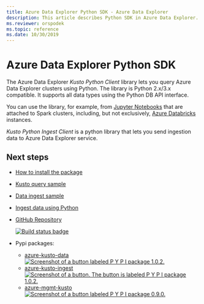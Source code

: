 ```yaml
---
title: Azure Data Explorer Python SDK - Azure Data Explorer
description: This article describes Python SDK in Azure Data Explorer.
ms.reviewer: orspodek
ms.topic: reference
ms.date: 10/30/2019
---
```

# Azure Data Explorer Python SDK

The Azure Data Explorer *Kusto Python Client* library lets you query Azure Data Explorer clusters using Python. 
The library is Python 2.x/3.x compatible. It supports all data types using the Python DB API interface.

You can use the library, for example, from [Jupyter Notebooks](https://jupyter.org/) that are attached to Spark clusters,
including, but not exclusively, [Azure Databricks](https://azure.microsoft.com/services/databricks/) instances.

*Kusto Python Ingest Client* is a python library that lets you send ingestion data to Azure Data Explorer service.

## Next steps

* [How to install the package](https://github.com/Azure/azure-kusto-python#install)

* [Kusto query sample](https://github.com/Azure/azure-kusto-python/blob/master/azure-kusto-data/tests/sample.py)

* [Data ingest sample](https://github.com/Azure/azure-kusto-python/blob/master/azure-kusto-ingest/tests/sample.py)

* [Ingest data using Python](../../../python-ingest-data.md)

* [GitHub Repository](https://github.com/Azure/azure-kusto-python)

    [![Build status badge](https://github.com/Azure/azure-kusto-python/actions/workflows/pythonpackage.yml/badge.svg)](https://github.com/Azure/azure-kusto-python/actions/workflows/pythonpackage.yml)

* Pypi packages:

    * [azure-kusto-data](https://pypi.org/project/azure-kusto-data/)
    [![Screenshot of a button labeled P Y P I package 1.0.2.](https://badge.fury.io/py/azure-kusto-data.svg)](https://badge.fury.io/py/azure-kusto-data)
    * [azure-kusto-ingest](https://pypi.org/project/azure-kusto-ingest/)
    [![Screenshot of a button. The button is labeled P Y P I package 1.0.2.](https://badge.fury.io/py/azure-kusto-ingest.svg)](https://badge.fury.io/py/azure-kusto-ingest)
    * [azure-mgmt-kusto](https://pypi.org/project/azure-mgmt-kusto/)
    [![Screenshot of a button labeled P Y P I package 0.9.0.](https://badge.fury.io/py/azure-mgmt-kusto.svg)](https://badge.fury.io/py/azure-mgmt-kusto)
